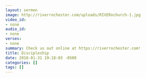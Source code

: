 ```yaml
---
layout: sermon
image: http://riverrochester.com/uploads/RIVERxchurch-1.jpg
video_id:
- none
audio_id:
- none
verses:
- none
summary: Check us out online at https://riverrochester.com!
title: Discipleship
date: 2018-01-31 19:18:03 -0500
categories: []
tags: []
---
```


